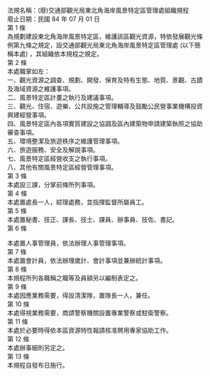 法規名稱：(廢)交通部觀光局東北角海岸風景特定區管理處組織規程  
廢止日期：民國 84 年 07 月 01 日  
第 1 條  
為規劃建設東北角海岸風景特定區，維護該區觀光資源，特依發展觀光條  
例第九條之規定，設交通部觀光局東北角海岸風景特定區管理處 (以下簡  
稱本處) ，其組織依本規程之規定。  
第 2 條  
本處職掌如左：  
一、觀光資源之調查、規劃、開發、保育及特有生態、地質、景觀、古蹟  
及海域資源之維護事項。  
二、風景特定區計畫之執行及建議事項。  
三、觀光、住宿、遊樂、公共設施之管理輔導及鼓勵公民營事業機構投資  
興建經營事項。  
四、風景特定區內各項實質建設之協調及區內建築物申請建築執照之協助  
審查事項。  
五、環境整潔及旅遊秩序之維護管理事項。  
六、旅遊服務、安全及解說事項。  
七、風景特定區經營收支之執行事項。  
八、其他有關風景特定區經營管理事項。  
第 3 條  
本處設三課，分掌前條所列事項。  
第 4 條  
本處置處長一人，綜理處務，並指揮監督所屬員工。  
第 5 條  
本處置秘書、技正、課長、技士、課員、辦事員、技佐、書記。  
第 6 條  


本處置人事管理員，依法辦理人事管理事項。  
第 7 條  
本處置會計員，依法辦理歲計、會計事項並兼辦統計事項。  
第 8 條  
本規程所列各職稱之職等及員額另以編制表定之。  
第 9 條  
本處因應業務需要，得設清潔隊，置隊長一人，兼任。  
第 10 條  
本處得視業務需要，商請警察機關設置專業警察或駐衛警察。  
第 11 條  
本處於必要時得依本區資源特性報請核准聘用專家協助工作。  
第 12 條  
本處辦事細則另定之。  
第 13 條  
本規程自發布日施行。  


